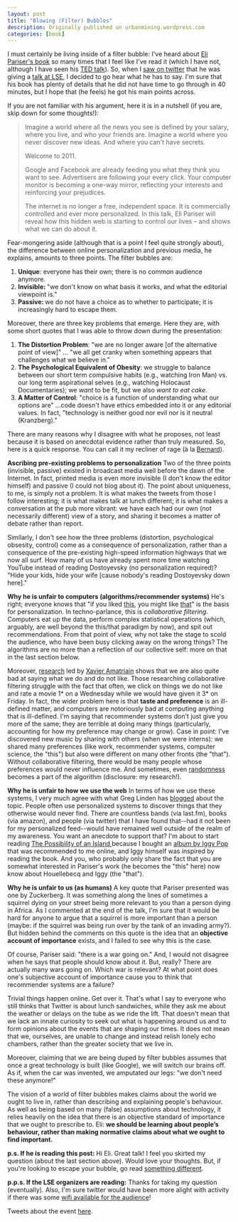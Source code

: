 ```yaml
---
layout: post
title: "Blowing (Filter) Bubbles"
description: Originally published on urbanmining.wordpress.com
categories: [book]
---
```


I must certainly be living inside of a filter bubble: I've heard about <a href="http://www.thefilterbubble.com/" target="_blank">Eli Pariser's book</a> so many times that I feel like I've read it (which I have not, although I have seen his <a href="http://www.ted.com/talks/eli_pariser_beware_online_filter_bubbles.html" target="_blank">TED talk</a>). So, when I <a href="https://twitter.com/#!/dirkvl/status/82824163512950785" target="_blank">saw on twitter</a> that he was giving a <a href="http://www2.lse.ac.uk/publicEvents/events/2011/20110620t1830vSZT.aspx" target="_blank">talk at LSE</a>, I decided to go hear what he has to say. I'm sure that his book has plenty of details that he did not have time to go through in 40 minutes, but I hope that (he feels) he got his main points across.

If you are not familiar with his argument, here it is in a nutshell (if you are, skip down for some thoughts!):

<blockquote>Imagine a world where all the news you see is defined by your salary, where you live, and who your friends are. Imagine a world where you never discover new ideas. And where you can't have secrets.

Welcome to 2011.

Google and Facebook are already feeding you what they think you want to see. Advertisers are following your every click. Your computer monitor is becoming a one-way mirror, reflecting your interests and reinforcing your prejudices.

The internet is no longer a free, independent space. It is commercially controlled and ever more personalized. In this talk, Eli Pariser will reveal how this hidden web is starting to control our lives – and shows what we can do about it.</blockquote>

Fear-mongering aside (although that is a point I feel quite strongly about), the difference between online personalization and previous media, he explains, amounts to three points. The filter bubbles are:
<ol>
	<li><strong>Unique</strong>: everyone has their own; there is no common audience anymore.</li>
	<li><strong>Invisible: </strong>"we don't know on what basis it works, and what the editorial viewpoint is."<strong>
</strong></li>
	<li><strong>Passive: </strong>we do not have a choice as to whether to participate; it is increasingly hard to escape them.</li>
</ol>

Moreover, there are three key problems that emerge. Here they are, with some short quotes that I was able to throw down during the presentation:
<ol>
	<li><strong>The Distortion Problem</strong>: "we are no longer aware [of the alternative point of view]" ... "we all get cranky when something appears that challenges what we believe in."</li>
	<li><strong>The Psychological Equivalent of Obesity</strong>: we struggle to balance between our short term compulsive habits (e.g., watching Iron Man) vs. our long term aspirational selves (e.g., watching Holocaust Documentaries); we <em>want</em> to be fit, but we also <em>want to eat cake.</em></li>
	<li><strong>A Matter of Control</strong>: "choice is a function of understanding what our options are" ...code doesn't have ethics embedded into it or any editorial values. In fact, "technology is neither good nor evil nor is it neutral (Kranzberg)."</li>
</ol>

There are many reasons why I disagree with what he proposes, not least because it is based on anecdotal evidence rather than truly measured. So, here is a quick response. You can call it my recliner of rage (à la <a href="http://www.youtube.com/watch?v=oDKVU3tiBoQ" target="_blank">Bernard</a>).

<strong>Ascribing pre-existing problems to personalization</strong>
Two of the three points (invisible, passive) existed in broadcast media well before the dawn of the Internet. In fact, printed media is even more invisible (I don't know the editor himself) and passive (I could not blog about it). The point about uniqueness, to me, is simply not a problem. It is what makes the tweets from those I follow interesting; it is what makes talk at lunch different; it is what makes a conversation at the pub more vibrant: we have each had our own (not necessarily different) view of a story, and sharing it becomes a matter of debate rather than report.

Similarly, I don't see how the three problems (distortion, psychological obsesity, control) come as a consequence of personalization, rather than a consequence of the pre-existing high-speed information highways that we now all surf. How many of us have already spent more time watching YouTube instead of reading Dostoyevsky (no personalization required)? "Hide your kids, hide your wife [cause nobody's reading Dostoyevsky down here]."

<strong>Why he is unfair to computers (algorithms/recommender systems)</strong>
He's right; everyone knows that "if you liked <span style="text-decoration:underline;">this</span>, you might like <span style="text-decoration:underline;">that</span>" is the basis for personalization. In techno-parlance, this is <em>collaborative filtering</em>. Computers eat up the data, perform complex statistical operations (which, arguably, are well beyond the this/that paradigm by now), and spit out recommendations. From that point of view, why not take the stage to scold the audience, who have been busy clicking away on the wrong things? The algorithms are no more than a reflection of our collective self: more on that in the last section below.

Moreover, <a href="http://technocalifornia.blogspot.com/2009/04/i-like-it-i-like-it-not-or-how-miss.html" target="_blank">research</a> led by <a href="http://www.twitter.com/xamat" target="_blank">Xavier Amatriain</a> shows that we are also quite bad at saying what we do and do not like. Those researching collaborative filtering struggle with the fact that often, we click on things we do not like and rate a movie 1* on a Wednesday while we would have given it 3* on Friday. In fact, the wider problem here is that <strong>taste and preference</strong> is an ill-defined matter, and computers are notoriously bad at computing anything that is ill-defined. I'm saying that recommender systems don't just give you more of the same; they are terrible at doing many things (particularly, accounting for how my preference may change or grow). Case in point: I've discovered new music by sharing with others (when we were interns): we shared many preferences (like work, recommender systems, computer science, the "this") but also were different on many other fronts (the "that"). Without collaborative filtering, there would be many people whose preferences would never influence me. And sometimes, even <a href="http://mobblog.cs.ucl.ac.uk/2010/05/20/temporal-diversity-in-recommender-systems/" target="_blank">randomness</a> becomes a part of the algorithm (disclosure: my research!).

<strong>Why he is unfair to how we use the web</strong>
In terms of how we use these systems, I very much agree with what Greg Linden has <a href="http://glinden.blogspot.com/2011/05/eli-pariser-is-wrong.html" target="_blank">blogged</a> about the topic. People often use personalized systems to discover things that they otherwise would never find. There are countless bands (via last.fm), books (via amazon), and people (via twitter) that I have found that--had it not been for my personalized feed--would have remained well outside of the realm of my awareness. You want an anecdote to support that? I'm about to start reading <a href="http://en.wikipedia.org/wiki/The_Possibility_of_an_Island" target="_blank">The Possibility of an Island </a>because I bought an <a href="http://en.wikipedia.org/wiki/Preliminaires" target="_blank">album by Iggy Pop</a> that was recommended to me online, and Iggy himself was inspired by reading the book. And you, who probably only share the fact that you are somewhat interested in Pariser's work (he becomes the "this" here) now know about Houellebecq and Iggy (the "that").

<strong>Why he is unfair to us (as humans)</strong>
A key quote that Pariser presented was one by Zuckerberg. It was something along the lines of sometimes a squirrel dying on your street being more relevant to you than a person dying in Africa. As I commented at the end of the talk, I'm sure that it would be hard for anyone to argue that a squirrel is more important than a person (maybe: if the squirrel was being run over by the tank of an invading army?). But hidden behind the comments on this quote is the idea that an <strong>objective account of importance</strong> exists, and I failed to see why this is the case.

Of course, Pariser said: "there is a war going on." And, I would not disagree when he says that people should know about it. But, really? There are actually many wars going on. Which war is relevant? At what point does one's subjective account of importance cause you to think that recommender systems are a failure?

Trivial things happen online. Get over it. That's what I say to everyone who still thinks that Twitter is about lunch sandwiches, while they ask me about the weather or delays on the tube as we ride the lift. That doesn't mean that we lack an innate curiosity to seek out what is happening around us and to form opinions about the events that are shaping our times. It does not mean that we, ourselves, are unable to change and instead relish lonely echo chambers, rather than the greater society that we live in.

Moreover, claiming that we are being duped by filter bubbles assumes that once a great technology is built (like Google), we will switch our brains off. As if, when the car was invented, we amputated our legs: "we don't need these anymore!"

The vision of a world of filter bubbles makes claims about the world we ought to live in, rather than describing and explaining people's behaviour. As well as being based on many (false) assumptions about technology, it relies heavily on the idea that there is an objective standard of importance that we ought to prescribe to. Eli: <strong>we should be learning about people’s behaviour<strong>, </strong></strong><strong>rather than making normative claims about what we ought to find important.</strong>

<strong>p.s. If he is reading this post: </strong>Hi Eli. Great talk! I feel you skirted my question (about the last section above). Would love your thoughts. But, if you're looking to escape your bubble, go read <a href="http://urbanmining.wordpress.com/2011/06/18/workshop-on-pervasive-and-urban-applications-purba/" target="_blank">something different</a>.

<strong>p.p.s. If the LSE organizers are reading:</strong> Thanks for taking my question (eventually). Also, I'm sure twitter would have been more alight with activity if there was some <a href="https://twitter.com/#!/karmel80/status/82939131969273856" target="_blank">wifi available for the audience</a>!

Tweets about the event <a href="http://search.twitter.com/search?q=%23lsefilterbubble" target="_blank">here</a>.